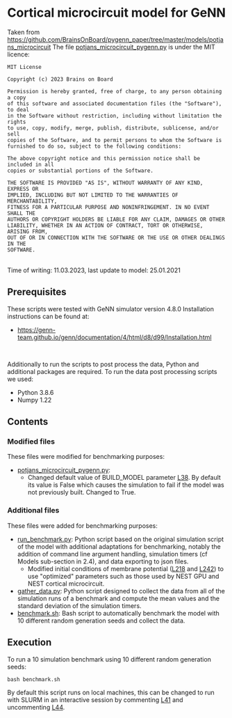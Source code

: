 # Cortical microcircuit model for GeNN

Taken from https://github.com/BrainsOnBoard/pygenn_paper/tree/master/models/potjans_microcircuit
The file [potjans_microcircuit_pygenn.py](potjans_microcircuit_pygenn.py) is under the MIT licence:
```
MIT License

Copyright (c) 2023 Brains on Board

Permission is hereby granted, free of charge, to any person obtaining a copy
of this software and associated documentation files (the "Software"), to deal
in the Software without restriction, including without limitation the rights
to use, copy, modify, merge, publish, distribute, sublicense, and/or sell
copies of the Software, and to permit persons to whom the Software is
furnished to do so, subject to the following conditions:

The above copyright notice and this permission notice shall be included in all
copies or substantial portions of the Software.

THE SOFTWARE IS PROVIDED "AS IS", WITHOUT WARRANTY OF ANY KIND, EXPRESS OR
IMPLIED, INCLUDING BUT NOT LIMITED TO THE WARRANTIES OF MERCHANTABILITY,
FITNESS FOR A PARTICULAR PURPOSE AND NONINFRINGEMENT. IN NO EVENT SHALL THE
AUTHORS OR COPYRIGHT HOLDERS BE LIABLE FOR ANY CLAIM, DAMAGES OR OTHER
LIABILITY, WHETHER IN AN ACTION OF CONTRACT, TORT OR OTHERWISE, ARISING FROM,
OUT OF OR IN CONNECTION WITH THE SOFTWARE OR THE USE OR OTHER DEALINGS IN THE
SOFTWARE.
```
<br>
Time of writing: 11.03.2023, last update to model: 25.01.2021

## Prerequisites

These scripts were tested with GeNN simulator version 4.8.0
Installation instructions can be found at:
 - https://genn-team.github.io/genn/documentation/4/html/d8/d99/Installation.html

<br>

Additionally to run the scripts to post process the data, Python and additional packages are required.
To run the data post processing scripts we used:
 * Python 3.8.6
 * Numpy 1.22

## Contents

### Modified files

These files were modified for benchmarking purposes:
 - [potjans_microcircuit_pygenn.py](potjans_microcircuit_pygenn.py):
   - Changed default value of BUILD_MODEL parameter [L38](potjans_microcircuit_pygenn.py#L38). By default its value is False which causes the simulation to fail if the model was not previously built. Changed to True.

### Additional files

These files were added for benchmarking purposes:
 - [run_benchmark.py](run_benchmark.py): Python script based on the original simulation script of the model with additional adaptations for benchmarking, notably the addition of command line argument handling, simulation timers (cf Models sub-section in 2.4), and data exporting to json files.
   - Modified initial conditions of membrane potential ([L218](run_benchmark.py#L218) and [L242](run_benchmark.py#L242)) to use "optimized" parameters such as those used by NEST GPU and NEST cortical microcircuit.
 - [gather_data.py](gather_data.py): Python script designed to collect the data from all of the simulation runs of a benchmark and compute the mean values and the standard deviation of the simulation timers.
 - [benchmark.sh](benchmark.sh): Bash script to automatically benchmark the model with 10 different random generation seeds and collect the data.
 
## Execution

To run a 10 simulation benchmark using 10 different random generation seeds:
```shell
bash benchmark.sh
```

By default this script runs on local machines, this can be changed to run with SLURM in an interactive session by commenting [L41](benchmark.sh#L41) and uncommenting [L44](benchmark.sh#L44).
